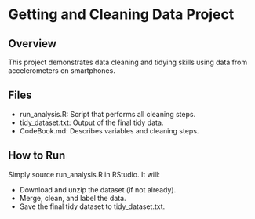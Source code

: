 # Getting and Cleaning Data Project

## Overview
This project demonstrates data cleaning and tidying skills using data from accelerometers on smartphones.

## Files
- run_analysis.R: Script that performs all cleaning steps.
- tidy_dataset.txt: Output of the final tidy data.
- CodeBook.md: Describes variables and cleaning steps.

## How to Run
Simply source run_analysis.R in RStudio. It will:
- Download and unzip the dataset (if not already).
- Merge, clean, and label the data.
- Save the final tidy dataset to tidy_dataset.txt.
